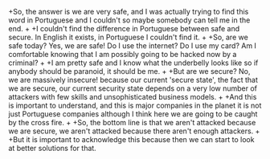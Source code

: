 +So, the answer is we are very safe, and I was actually trying to find this word in Portuguese and I couldn't so maybe somebody can tell me in the end.
 +
 +I couldn't find the difference in Portuguese between safe and secure. In English it exists, in Portuguese I couldn't find it.
 +
 +So, are we safe today? Yes, we are safe! Do I use the internet? Do I use my card? Am I comfortable knowing that I am possibly going to be hacked now by a criminal?
 +
 +I am pretty safe and I know what the underbelly looks like so if anybody should be paranoid, it should be me.
 +
 +But are we secure? No, we are massively insecure! because our current 'secure state', the fact that we are secure, our current security state depends on a very low number of attackers with few skills and unsophisticated business models.
 +
 +And this is important to understand, and this is major companies in the planet it is not just Portuguese companies although I think here we are going to be caught by the cross fire.
 +
 +So, the bottom line is that we aren't attacked because we are secure, we aren't attacked because there aren't enough attackers.
 +
 +But it is important to acknowledge this because then we can start to look at better solutions for that.
